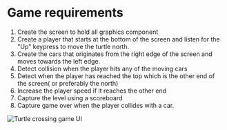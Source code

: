 # Game requirements

1. Create the screen to hold all graphics component
2. Create a player that starts at the bottom of the screen and listen for the "Up" keypress to move the turtle north.
3. Create the cars that originates from the right edge of the screen and moves towards the left edge.
4. Detect collision when the player hits any of the moving cars
5. Detect when the player has reached the top which is the other end of the screen( or preferably the north)
6. Increase the player speed if it reaches the other end
7. Capture the level using a scoreboard
8. Capture game over when the player collides with a car.

![Turtle crossing game UI]()
